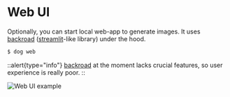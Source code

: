 # Web UI

Optionally, you can start local web-app to generate images. It uses [backroad](https://backroad.sudomakes.art/) ([streamlit](https://streamlit.io/)-like library) under the hood.

```bash
$ dog web
```

::alert{type="info"}
  [backroad](https://backroad.sudomakes.art/) at the moment lacks crucial features, so user experience is really poor.
::

![Web UI example](/web-ui-example.jpg)